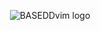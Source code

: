 <p align="center">
  <picture>
    <source media="(prefers-color-scheme: dark)" srcset="https://github.com/user-attachments/assets/2d6eb58d-9ef0-4b70-8a3b-85890dcf10ac">
    <source media="(prefers-color-scheme: light)" srcset="https://github.com/user-attachments/assets/6b6edbd6-b603-46de-8911-d74985541bb7">
    <img style="min-height:160px;" alt="BASEDDvim logo" src="https://github.com/user-attachments/assets/2d6eb58d-9ef0-4b70-8a3b-85890dcf10ac">
  </picture>
</p>
